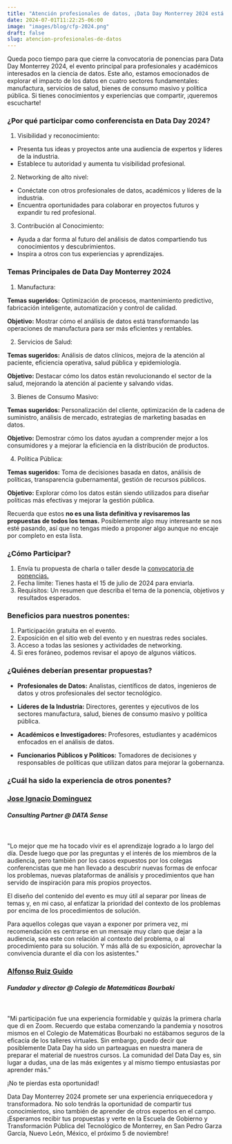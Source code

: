 ```yaml
---
title: "Atención profesionales de datos, ¡Data Day Monterrey 2024 está en marcha y tú puedes ser su protagonista!"
date: 2024-07-01T11:22:25-06:00
image: "images/blog/cfp-2024.png"
draft: false
slug: atencion-profesionales-de-datos
---
```


Queda poco tiempo para que cierre la convocatoria de ponencias para Data Day Monterrey 2024, el evento principal para profesionales y académicos interesados en la ciencia de datos. Este año, estamos emocionados de explorar el impacto de los datos en cuatro sectores fundamentales: manufactura, servicios de salud, bienes de consumo masivo y política pública. Si tienes conocimientos y experiencias que compartir, ¡queremos escucharte!

### ¿Por qué participar como conferencista en Data Day 2024?

1. Visibilidad y reconocimiento:

* Presenta tus ideas y proyectos ante una audiencia de expertos y líderes de la industria.
* Establece tu autoridad y aumenta tu visibilidad profesional.

2. Networking de alto nivel:

* Conéctate con otros profesionales de datos, académicos y líderes de la industria.
* Encuentra oportunidades para colaborar en proyectos futuros y expandir tu red profesional.

3. Contribución al Conocimiento:

* Ayuda a dar forma al futuro del análisis de datos compartiendo tus conocimientos y descubrimientos.
* Inspira a otros con tus experiencias y aprendizajes.

### Temas Principales de Data Day Monterrey 2024

1. Manufactura:

**Temas sugeridos:** Optimización de procesos, mantenimiento predictivo, fabricación inteligente, automatización y control de calidad.

**Objetivo:** Mostrar cómo el análisis de datos está transformando las operaciones de manufactura para ser más eficientes y rentables.

2. Servicios de Salud:

**Temas sugeridos:** Análisis de datos clínicos, mejora de la atención al paciente, eficiencia operativa, salud pública y epidemiología.

**Objetivo:** Destacar cómo los datos están revolucionando el sector de la salud, mejorando la atención al paciente y salvando vidas.

3. Bienes de Consumo Masivo:

**Temas sugeridos:** Personalización del cliente, optimización de la cadena de suministro, análisis de mercado, estrategias de marketing basadas en datos.

**Objetivo:** Demostrar cómo los datos ayudan a comprender mejor a los consumidores y a mejorar la eficiencia en la distribución de productos.

4. Política Pública:

**Temas sugeridos:** Toma de decisiones basada en datos, análisis de políticas, transparencia gubernamental, gestión de recursos públicos.

**Objetivo:** Explorar cómo los datos están siendo utilizados para diseñar políticas más efectivas y mejorar la gestión pública.

Recuerda que estos **no es una lista definitiva y revisaremos las propuestas de todos los temas.** Posiblemente algo muy interesante se nos esté pasando, así que no tengas miedo a proponer algo aunque no encaje por completo en esta lista.

### ¿Cómo Participar?

1. Envía tu propuesta de charla o taller desde la [convocatoria de ponencias.](https://convoca.dev/dataday-2024/cfp)
2. Fecha límite: Tienes hasta el 15 de julio de 2024 para enviarla.
3. Requisitos: Un resumen que describa el tema de la ponencia, objetivos y resultados esperados.

### Beneficios para nuestros ponentes:

1. Participación gratuita en el evento.
2. Exposición en el sitio web del evento y en nuestras redes sociales.
3. Acceso a todas las sesiones y actividades de networking.
4. Si eres foráneo, podemos revisar el apoyo de algunos viáticos.


### ¿Quiénes deberían presentar propuestas?

* **Profesionales de Datos:** Analistas, científicos de datos, ingenieros de datos y otros profesionales del sector tecnológico.

* **Líderes de la Industria:** Directores, gerentes y ejecutivos de los sectores manufactura, salud, bienes de consumo masivo y política pública.

* **Académicos e Investigadores:** Profesores, estudiantes y académicos enfocados en el análisis de datos.

* **Funcionarios Públicos y Políticos:** Tomadores de decisiones y responsables de políticas que utilizan datos para mejorar la gobernanza.


### ¿Cuál ha sido la experiencia de otros ponentes?

<a href="/dataday/speakers/jose-ignacio-dominguez/">
<h3>Jose Ignacio Dominguez</h3>
</a>

##### Consulting Partner @ DATA Sense

<br>

"Lo mejor que me ha tocado vivir es el aprendizaje logrado a lo largo del día. Desde luego que por las preguntas y el interés de los miembros de la audiencia, pero también por los casos expuestos por los colegas conferencistas que me han llevado a descubrir nuevas formas de enfocar los problemas, nuevas plataformas de análisis y procedimientos que han servido de inspiración para mis propios proyectos.

El diseño del contenido del evento es muy útil al separar por líneas de temas y, en mi caso, al enfatizar la prioridad del contexto de los problemas por encima de los procedimientos de solución.

Para aquellos colegas que vayan a exponer por primera vez, mi recomendación es centrarse en un mensaje muy claro que dejar a la audiencia, sea este con relación al contexto del problema, o al procedimiento para su solución. Y más allá de su exposición, aprovechar la convivencia durante el día con los asistentes."


<a href="/dataday/speakers/alfonso-ruiz-guido/">
<h3>Alfonso Ruiz Guido</h3>
</a>

##### Fundador y director @ Colegio de Matemáticas Bourbaki

<br>

"Mi participación fue una experiencia formidable y quizás la primera charla que di en Zoom. Recuerdo que estaba comenzando la pandemia y nosotros mismos en el Colegio de Matemáticas Bourbaki no estábamos seguros de la eficacia de los talleres virtuales. Sin embargo, puedo decir que posiblemente Data Day ha sido un parteaguas en nuestra manera de preparar el material de nuestros cursos. La comunidad del Data Day es, sin lugar a dudas, una de las más exigentes y al mismo tiempo entusiastas por aprender más."


¡No te pierdas esta oportunidad!

Data Day Monterrey 2024 promete ser una experiencia enriquecedora y transformadora. No solo tendrás la oportunidad de compartir tus conocimientos, sino también de aprender de otros expertos en el campo. ¡Esperamos recibir tus propuestas y verte en la Escuela de Gobierno y Transformación Pública del Tecnológico de Monterrey, en San Pedro Garza García, Nuevo León, México, el próximo 5 de noviembre!
